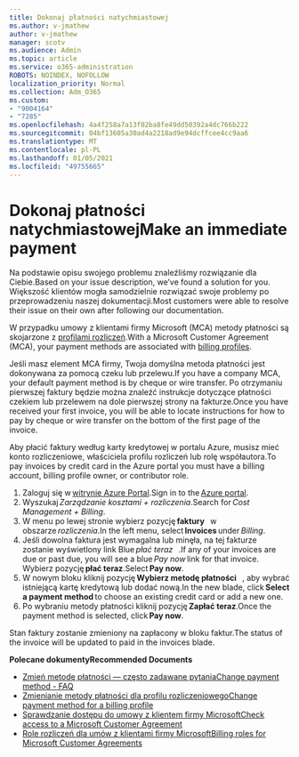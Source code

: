 ```yaml
---
title: Dokonaj płatności natychmiastowej
ms.author: v-jmathew
author: v-jmathew
manager: scotv
ms.audience: Admin
ms.topic: article
ms.service: o365-administration
ROBOTS: NOINDEX, NOFOLLOW
localization_priority: Normal
ms.collection: Adm_O365
ms.custom:
- "9004164"
- "7285"
ms.openlocfilehash: 4a4f258a7a13f02ba8fe49dd50392a4dc766b222
ms.sourcegitcommit: 04bf13605a30ad4a2218ad9e94dcffcee4cc9aa6
ms.translationtype: MT
ms.contentlocale: pl-PL
ms.lasthandoff: 01/05/2021
ms.locfileid: "49755665"
---
```

# <a name="make-an-immediate-payment"></a><span data-ttu-id="a1b5b-102">Dokonaj płatności natychmiastowej</span><span class="sxs-lookup"><span data-stu-id="a1b5b-102">Make an immediate payment</span></span>

<span data-ttu-id="a1b5b-103">Na podstawie opisu swojego problemu znaleźliśmy rozwiązanie dla Ciebie.</span><span class="sxs-lookup"><span data-stu-id="a1b5b-103">Based on your issue description, we’ve found a solution for you.</span></span> <span data-ttu-id="a1b5b-104">Większość klientów mogła samodzielnie rozwiązać swoje problemy po przeprowadzeniu naszej dokumentacji.</span><span class="sxs-lookup"><span data-stu-id="a1b5b-104">Most customers were able to resolve their issue on their own after following our documentation.</span></span>

<span data-ttu-id="a1b5b-105">W przypadku umowy z klientami firmy Microsoft (MCA) metody płatności są skojarzone z [profilami rozliczeń](https://docs.microsoft.com/azure/billing/billing-how-to-change-credit-card?WT.mc_id=Portal-Microsoft_Azure_Support#change-payment-method-for-a-billing-profile).</span><span class="sxs-lookup"><span data-stu-id="a1b5b-105">With a Microsoft Customer Agreement (MCA), your payment methods are associated with [billing profiles](https://docs.microsoft.com/azure/billing/billing-how-to-change-credit-card?WT.mc_id=Portal-Microsoft_Azure_Support#change-payment-method-for-a-billing-profile).</span></span>

<span data-ttu-id="a1b5b-106">Jeśli masz element MCA firmy, Twoja domyślna metoda płatności jest dokonywana za pomocą czeku lub przelewu.</span><span class="sxs-lookup"><span data-stu-id="a1b5b-106">If you have a company MCA, your default payment method is by cheque or wire transfer.</span></span> <span data-ttu-id="a1b5b-107">Po otrzymaniu pierwszej faktury będzie można znaleźć instrukcje dotyczące płatności czekiem lub przelewem na dole pierwszej strony na fakturze.</span><span class="sxs-lookup"><span data-stu-id="a1b5b-107">Once you have received your first invoice, you will be able to locate instructions for how to pay by cheque or wire transfer on the bottom of the first page of the invoice.</span></span>

<span data-ttu-id="a1b5b-108">Aby płacić faktury według karty kredytowej w portalu Azure, musisz mieć konto rozliczeniowe, właściciela profilu rozliczeń lub rolę współautora.</span><span class="sxs-lookup"><span data-stu-id="a1b5b-108">To pay invoices by credit card in the Azure portal you must have a billing account, billing profile owner, or contributor role.</span></span>

1. <span data-ttu-id="a1b5b-109">Zaloguj się w [witrynie Azure Portal](https://portal.azure.com/).</span><span class="sxs-lookup"><span data-stu-id="a1b5b-109">Sign in to the [Azure portal](https://portal.azure.com/).</span></span>
2. <span data-ttu-id="a1b5b-110">Wyszukaj *Zarządzanie kosztami + rozliczenia*.</span><span class="sxs-lookup"><span data-stu-id="a1b5b-110">Search for *Cost Management + Billing*.</span></span>
3. <span data-ttu-id="a1b5b-111">W menu po lewej stronie wybierz pozycję **faktury**   w obszarze *rozliczenia*.</span><span class="sxs-lookup"><span data-stu-id="a1b5b-111">In the left menu, select **Invoices** under *Billing*.</span></span>
4. <span data-ttu-id="a1b5b-112">Jeśli dowolna faktura jest wymagalna lub minęła, na tej fakturze zostanie wyświetlony link Blue *płać teraz*   .</span><span class="sxs-lookup"><span data-stu-id="a1b5b-112">If any of your invoices are due or past due, you will see a blue *Pay now* link for that invoice.</span></span> <span data-ttu-id="a1b5b-113">Wybierz pozycję **płać teraz**.</span><span class="sxs-lookup"><span data-stu-id="a1b5b-113">Select **Pay now**.</span></span>
5. <span data-ttu-id="a1b5b-114">W nowym bloku kliknij pozycję **Wybierz metodę płatności**   , aby wybrać istniejącą kartę kredytową lub dodać nową.</span><span class="sxs-lookup"><span data-stu-id="a1b5b-114">In the new blade, click **Select a payment method** to choose an existing credit card or add a new one.</span></span>
6. <span data-ttu-id="a1b5b-115">Po wybraniu metody płatności kliknij pozycję **Zapłać teraz**.</span><span class="sxs-lookup"><span data-stu-id="a1b5b-115">Once the payment method is selected, click **Pay now**.</span></span>

<span data-ttu-id="a1b5b-116">Stan faktury zostanie zmieniony na zapłacony w bloku faktur.</span><span class="sxs-lookup"><span data-stu-id="a1b5b-116">The status of the invoice will be updated to paid in the invoices blade.</span></span>

<span data-ttu-id="a1b5b-117">**Polecane dokumenty**</span><span class="sxs-lookup"><span data-stu-id="a1b5b-117">**Recommended Documents**</span></span>

- [<span data-ttu-id="a1b5b-118">Zmień metodę płatności — często zadawane pytania</span><span class="sxs-lookup"><span data-stu-id="a1b5b-118">Change payment method - FAQ</span></span>](https://docs.microsoft.com/azure/billing/billing-how-to-change-credit-card?WT.mc_id=Portal-Microsoft_Azure_Support#frequently-asked-questions)
- [<span data-ttu-id="a1b5b-119">Zmienianie metody płatności dla profilu rozliczeniowego</span><span class="sxs-lookup"><span data-stu-id="a1b5b-119">Change payment method for a billing profile</span></span>](https://docs.microsoft.com/azure/cost-management-billing/manage/change-credit-card?WT.mc_id=Portal-Microsoft_Azure_Support#manage-credit-cards-for-a-microsoft-customer-agreement)
- [<span data-ttu-id="a1b5b-120">Sprawdzanie dostępu do umowy z klientem firmy Microsoft</span><span class="sxs-lookup"><span data-stu-id="a1b5b-120">Check access to a Microsoft Customer Agreement</span></span>](https://docs.microsoft.com/azure/cost-management-billing/manage/change-credit-card?WT.mc_id=Portal-Microsoft_Azure_Support%22%20%5Cl%20%22manage-credit-cards-for-a-microsoft-customer-agreement%22%20%5Ct%20%22_blank#check-the-type-of-your-account)
- [<span data-ttu-id="a1b5b-121">Role rozliczeń dla umów z klientami firmy Microsoft</span><span class="sxs-lookup"><span data-stu-id="a1b5b-121">Billing roles for Microsoft Customer Agreements</span></span>](https://docs.microsoft.com/azure/cost-management-billing/manage/understand-mca-roles)
